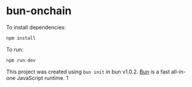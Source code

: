 # bun-onchain

To install dependencies:

```bash
npm install
```

To run:

```bash
npm run dev
```

This project was created using `bun init` in bun v1.0.2. [Bun](https://bun.sh) is a fast all-in-one JavaScript runtime.
1